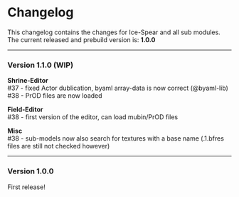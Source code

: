 # Changelog

This changelog contains the changes for Ice-Spear and all sub modules. <br/>
The current released and prebuild version is: **1.0.0**

<hr/>

### Version 1.1.0 (WIP)
**Shrine-Editor** <br/>
#37 - fixed Actor dublication, byaml array-data is now correct (@byaml-lib)<br/>
#38 - PrOD files are now loaded

**Field-Editor** <br/>
#38 - first version of the editor, can load mubin/PrOD files

**Misc**<br/>
#38 - sub-models now also search for textures with a base name (.1.bfres files are still not checked however)

<hr/>

### Version 1.0.0
First release!
